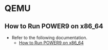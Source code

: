 # QEMU

## How to Run POWER9 on x86_64
- Refer to the following documentation.
  - [How to Run POWER9 on x86_64](HowToRunPOWER9onX86_64.md)